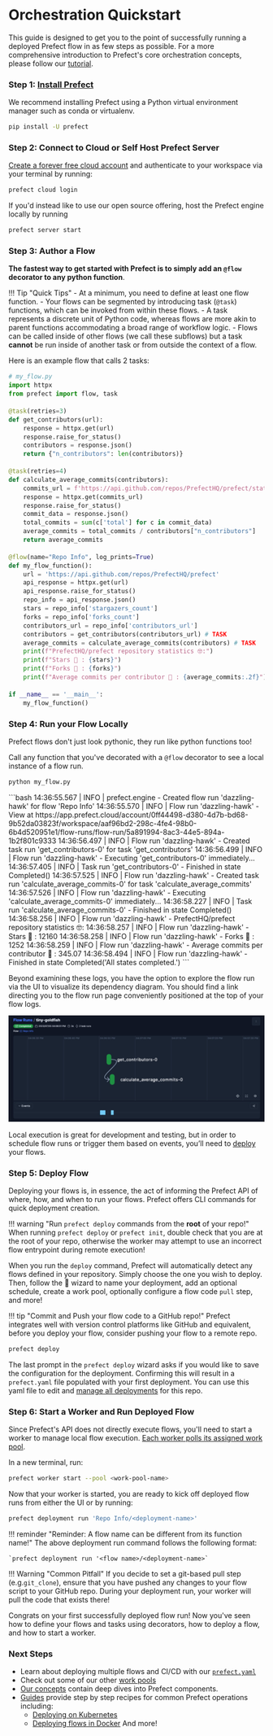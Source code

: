 # Orchestration Quickstart

This guide is designed to get you to the point of successfully running a deployed Prefect flow in as few steps as possible. For a more comprehensive introduction to Prefect's core orchestration concepts, please follow our [tutorial](/tutorial/index/).

### Step 1: [Install Prefect](/getting-started/installation/)

We recommend installing Prefect using a Python virtual environment manager such as conda or virtualenv.

```bash 
pip install -U prefect
```
### Step 2: Connect to Cloud or Self Host Prefect Server
[Create a forever free cloud account](/cloud/cloud-quickstart) and authenticate to your workspace via your terminal by running:
```bash
prefect cloud login
```
If you'd instead like to use our open source offering, host the Prefect engine locally by running
```bash
prefect server start
```

### Step 3: Author a Flow
**The fastest way to get started with Prefect is to simply add an `@flow` decorator to any python function**.

!!! Tip "Quick Tips"
    - At a minimum, you need to define at least one flow function.
    - Your flows can be segmented by introducing task (`@task`) functions, which can be invoked from within these flows.
    - A task represents a discrete unit of Python code, whereas flows are more akin to parent functions accommodating a broad range of workflow logic.
    - Flows can be called inside of other flows (we call these subflows) but a task **cannot** be run inside of another task or from outside the context of a flow.

Here is an example flow that calls 2 tasks:

```python
# my_flow.py
import httpx
from prefect import flow, task

@task(retries=3)
def get_contributors(url):
    response = httpx.get(url)
    response.raise_for_status()
    contributors = response.json()
    return {"n_contributors": len(contributors)}

@task(retries=4)
def calculate_average_commits(contributors):
    commits_url = f'https://api.github.com/repos/PrefectHQ/prefect/stats/contributors'
    response = httpx.get(commits_url)
    response.raise_for_status()
    commit_data = response.json()
    total_commits = sum(c['total'] for c in commit_data)
    average_commits = total_commits / contributors["n_contributors"]
    return average_commits

@flow(name="Repo Info", log_prints=True)
def my_flow_function():
    url = 'https://api.github.com/repos/PrefectHQ/prefect'
    api_response = httpx.get(url)
    api_response.raise_for_status()
    repo_info = api_response.json()
    stars = repo_info['stargazers_count']
    forks = repo_info['forks_count']
    contributors_url = repo_info['contributors_url']
    contributors = get_contributors(contributors_url) # TASK
    average_commits = calculate_average_commits(contributors) # TASK
    print(f"PrefectHQ/prefect repository statistics 🤓:")
    print(f"Stars 🌠 : {stars}")
    print(f"Forks 🍴 : {forks}")
    print(f"Average commits per contributor 💌 : {average_commits:.2f}")

if __name__ == '__main__':
    my_flow_function()
```

### Step 4: Run your Flow Locally
Prefect flows don't just look pythonic, they run like python functions too! 

Call any function that you've decorated with a `@flow` decorator to see a local instance of a flow run.

```bash
python my_flow.py
``` 

<div class="terminal">
```bash
14:36:55.567 | INFO    | prefect.engine - Created flow run 'dazzling-hawk' for flow 'Repo Info'
14:36:55.570 | INFO    | Flow run 'dazzling-hawk' - View at https://app.prefect.cloud/account/0ff44498-d380-4d7b-bd68-9b52da03823f/workspace/aaf96bd2-298c-4fe4-98b0-6b4d520951e1/flow-runs/flow-run/5a891994-8ac3-44e5-894a-1b2f801c9333
14:36:56.497 | INFO    | Flow run 'dazzling-hawk' - Created task run 'get_contributors-0' for task 'get_contributors'
14:36:56.499 | INFO    | Flow run 'dazzling-hawk' - Executing 'get_contributors-0' immediately...
14:36:57.405 | INFO    | Task run 'get_contributors-0' - Finished in state Completed()
14:36:57.525 | INFO    | Flow run 'dazzling-hawk' - Created task run 'calculate_average_commits-0' for task 'calculate_average_commits'
14:36:57.526 | INFO    | Flow run 'dazzling-hawk' - Executing 'calculate_average_commits-0' immediately...
14:36:58.227 | INFO    | Task run 'calculate_average_commits-0' - Finished in state Completed()
14:36:58.256 | INFO    | Flow run 'dazzling-hawk' - PrefectHQ/prefect repository statistics 🤓:
14:36:58.257 | INFO    | Flow run 'dazzling-hawk' - Stars 🌠 : 12160
14:36:58.258 | INFO    | Flow run 'dazzling-hawk' - Forks 🍴 : 1252
14:36:58.259 | INFO    | Flow run 'dazzling-hawk' - Average commits per contributor 💌 : 345.07
14:36:58.494 | INFO    | Flow run 'dazzling-hawk' - Finished in state Completed('All states completed.')
```
</div>


Beyond examining these logs, you have the option to explore the flow run via the UI to visualize its dependency diagram. You should find a link directing you to the flow run page conveniently positioned at the top of your flow logs.

![Alt text](image.png)

Local execution is great for development and testing, but in order to schedule flow runs or trigger them based on events, you’ll need to [deploy](/tutorial/deployments/) your flows.


### Step 5: Deploy Flow

Deploying your flows is, in essence, the act of informing the Prefect API of where, how, and when to run your flows. Prefect offers CLI commands for quick deployment creation.

!!! warning "Run `prefect deploy` commands from the **root** of your repo!"
    When running `prefect deploy` or `prefect init`, double check that you are at the root of your repo, otherwise the worker may attempt to use an incorrect flow entrypoint during remote execution!

When you run the `deploy` command, Prefect will automatically detect any flows defined in your repository. Simply choose the one you wish to deploy. Then, follow the 🧙 wizard to name your deployment, add an optional schedule, create a work pool, optionally configure a flow code `pull` step, and more!

!!! tip "Commit and Push your flow code to a GitHub repo!"
    Prefect integrates well with version control platforms like GitHub and equivalent, before you deploy your flow, consider pushing your flow to a remote repo. 

```bash
prefect deploy
```
The last prompt in the `prefect deploy` wizard asks if you would like to save the configuration for the deployment. Confirming this will result in a `prefect.yaml` file populated with your first deployment. You can use this yaml file to edit and [manage all deployments](/concepts/deployments-ux/) for this repo.

### Step 6: Start a Worker and Run Deployed Flow

Since Prefect's API does not directly execute flows, you'll need to start a worker to manage local flow execution. [Each worker polls its assigned work pool](https://docs.prefect.io/2.10.18/tutorial/deployments/#why-work-pools-and-workers).

In a new terminal, run:
```bash
prefect worker start --pool <work-pool-name>
```

Now that your worker is started, you are ready to kick off deployed flow runs from either the UI or by running:

```bash
prefect deployment run 'Repo Info/<deployment-name>'
```

!!! reminder "Reminder: A flow name can be different from its function name!"
    The above deployment run command follows the following format:
    
    `prefect deployment run '<flow name>/<deployment-name>`

!!! Warning "Common Pitfall"
    If you decide to set a git-based pull step (e.g.`git_clone`), ensure that you have pushed any changes to your flow script to your GitHub repo. During your deployment run, your worker will pull the code that exists there!

Congrats on your first successfully deployed flow run! Now you've seen how to define your flows and tasks using decorators, how to deploy a flow, and how to start a worker.

### Next Steps

- Learn about deploying multiple flows and CI/CD with our [`prefect.yaml`](/concepts/projects/#the-prefect-yaml-file)
- Check out some of our other [work pools](/concepts/work-pools/)
- [Our concepts](/concepts/) contain deep dives into Prefect components.
- [Guides](/guides/) provide step by step recipes for common Prefect operations including:
    - [Deploying on Kubernetes](/guides/deployment/helm-worker/)
    - [Deploying flows in Docker](/guides/deployment/docker/)
And more!